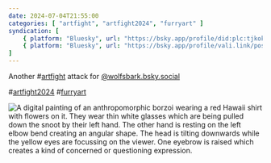 ```yaml
---
date: 2024-07-04T21:55:00
categories: [ "artfight", "artfight2024", "furryart" ]
syndication: [
    { platform: "Bluesky", url: "https://bsky.app/profile/did:plc:tjkokzqdnfzzlaxdjjzzzi5b/post/3kwig2adszs2c", hidden: true },
    { platform: "Bluesky", url: "https://bsky.app/profile/vali.link/post/3kwig2adszs2c" }
]
---
```

Another #<a href="/categories/artfight" class="p-category">artfight</a> attack for [@wolfsbark.bsky.social](https://bsky.app/profile/did:plc:nsns4cvjw73qhgypcgqg5v7n)


#<a href="/categories/artfight2024" class="p-category">artfight2024</a> #<a href="/categories/furryart" class="p-category">furryart</a>

<img class="u-featured" src="/posts/2024-07-04_2155/240704_oceansatedogs.png" alt="A digital painting of an anthropomorphic borzoi wearing a red Hawaii shirt with flowers on it. They wear thin white glasses which are being pulled down the snoot by their left hand. The other hand is resting on the left elbow bend creating an angular shape. The head is tilting downwards while the yellow eyes are focussing on the viewer. One eyebrow is raised which creates a kind of concerned or questioning expression." />